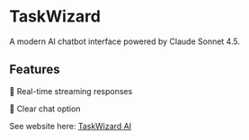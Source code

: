 
# TaskWizard

A modern AI chatbot interface powered by Claude Sonnet 4.5. 


## Features

💬 Real-time streaming responses

💬 Clear chat option


See website here: [TaskWizard AI](ilkaysen18.github.io/ai-chatbot)
